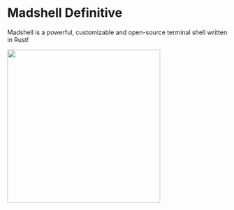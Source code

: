 # Madshell Definitive
Madshell is a powerful, customizable and open-source terminal shell written in Rust!

<img src="https://i.imgur.com/WTVU5is.png" width="350px">
